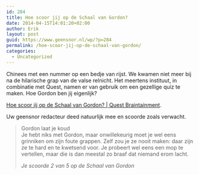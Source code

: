 ```yaml
---
id: 284
title: Hoe scoor jij op de Schaal van Gordon?
date: 2014-04-15T14:01:20+02:00
author: Erik
layout: post
guid: https://www.geensnor.nl/wp/?p=284
permalink: /hoe-scoor-jij-op-de-schaal-van-gordon/
categories:
  - Uncategorized
---
```

Chinees met een nummer op een bedje van rijst. We kwamen niet meer bij na de hilarische grap van de valse relnicht. Het meertens instituut, in combinatie met Quest, namen er van gebruik om een gezellige quiz te maken. Hoe Gordon ben jij eigenlijk?

[Hoe scoor jij op de Schaal van Gordon? | Quest Braintainment](https://www.quest.nl/test/hoe-scoor-jij-op-de-schaal-van-gordon).

Uw geensnor redacteur deed natuurlijk mee en scoorde zoals verwacht.

> Gordon laat je koud  
> Je hebt niks met Gordon, maar onwillekeurig moet je wel eens grinniken om zijn foute grappen. Zelf zou je ze nooit maken: daar zijn ze te hard en te kwetsend voor. Je probeert wel eens een mop te vertellen, maar die is dan meestal zo braaf dat niemand erom lacht.
> 
> _Je scoorde 2 van 5 op de Schaal van Gordon_

&nbsp;